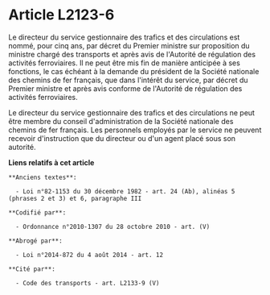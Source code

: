 # Article L2123-6

Le directeur du service gestionnaire des trafics et des circulations est nommé, pour cinq ans, par décret du Premier ministre
sur proposition du ministre chargé des transports et après avis de l'Autorité de régulation des activités ferroviaires. Il ne
peut être mis fin de manière anticipée à ses fonctions, le cas échéant à la demande du président de la Société nationale des
chemins de fer français, que dans l'intérêt du service, par décret du Premier ministre et après avis conforme de l'Autorité
de régulation des activités ferroviaires.

Le directeur du service gestionnaire des trafics et des circulations ne peut être membre du conseil d'administration de la
Société nationale des chemins de fer français. Les personnels employés par le service ne peuvent recevoir d'instruction que
du directeur ou d'un agent placé sous son autorité.

**Liens relatifs à cet article**

	**Anciens textes**:

	  - Loi n°82-1153 du 30 décembre 1982 - art. 24 (Ab), alinéas 5 (phrases 2 et 3) et 6, paragraphe III

	**Codifié par**:

	  - Ordonnance n°2010-1307 du 28 octobre 2010 - art. (V)

	**Abrogé par**:

	  - Loi n°2014-872 du 4 août 2014 - art. 12

	**Cité par**:

	  - Code des transports - art. L2133-9 (V)
